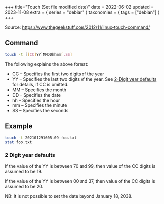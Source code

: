 +++
title="Touch (Set file modified date)"
date = 2022-06-02
updated = 2023-11-08
extra = { series = "debian" }
taxonomies = { tags = ["debian"] }
+++

Source: <https://www.thegeekstuff.com/2012/11/linux-touch-command/>

## Command

```sh
touch -t [[CC]YY]MMDDhhmm[.SS]
```

The following explains the above format:

- CC – Specifies the first two digits of the year
- YY – Specifies the last two digits of the year.
  See [2-Digit year defaults](#2-digit-year-defaults) for details, if CC is omitted.
- MM – Specifies the month
- DD – Specifies the date
- hh – Specifies the hour
- mm – Specifies the minute
- SS – Specifies the seconds

## Example

```sh
touch -t 202101291605.09 foo.txt
stat foo.txt
```

### 2 Digit year defaults

If the value of the YY is between 70 and 99,
then value of the CC digits is assumed to be 19.

If the value of the YY is between 00 and 37,
then value of the CC digits is assumed to be 20.

NB: It is not possible to set the date beyond January 18, 2038.
